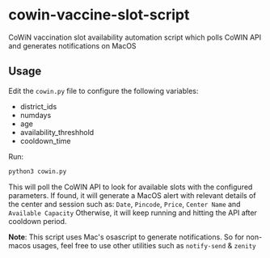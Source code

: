 # cowin-vaccine-slot-script
CoWiN vaccination slot availability automation script which polls CoWIN API and generates notifications on MacOS


## Usage

Edit the `cowin.py` file to configure the following variables:
* district_ids
* numdays
* age
* availability_threshhold
* cooldown_time

Run:

```bash
python3 cowin.py
```

This will poll the CoWIN API to look for available slots with the configured parameters. 
If found, it will generate a MacOS alert with relevant details of the center and session such as: `Date`, `Pincode`, `Price`, `Center Name` and `Available Capacity`
Otherwise, it will keep running and hitting the API after cooldown period.


**Note**: This script uses Mac's osascript to generate notifications. So for non-macos usages, feel free to use other utilities such as `notify-send` & `zenity`